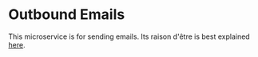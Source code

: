# Outbound Emails
This microservice is for sending emails.
Its raison d'être is best explained 
[here](https://blog.codeship.com/email-as-a-microservice/).